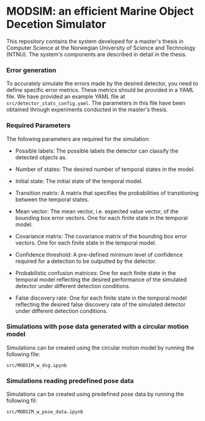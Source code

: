 # MODSIM: an efficient Marine Object Decetion Simulator


This repository contains the system developed for a master's thesis in Computer Science at the Norwegian University of Science and Technology (NTNU). The system's components are described in detail in the thesis.


### Error generation

To accurately simulate the errors made by the desired detector, you need to define specific error metrics. These metrics should be provided in a YAML file. We have provided an example YAML file at `src/detector_stats_config.yaml`. The parameters in this file have been obtained through experiments conducted in the master's thesis. 

### Required Parameters
The following parameters are required for the simulation:

- Possible labels: The possible labels the detector can classify the detected objects as.

- Number of states: The desired number of temporal states in the model.

- Initial state: The initial state of the temporal model.

- Transition matrix: A matrix that specifies the probabilities of transitioning between the temporal states.

- Mean vector: The mean vector, i.e. expected value vector, of the bounding box error vectors. One for each finite state in the temporal model.

- Covariance matrix: The covariance matrix of the bounding box error vectors. One for each finite state in the temporal model.

- Confidence threshold: A pre-defined minimum level of confidence required for a detection to be outputted by the detector.

- Probabilistic confusion matrices: One for each finite state in the temporal model reflecting the desired performance of the simulated detector under different detection conditions.

- False discovery rate: One for each finite state in the temporal model reflecting the desired false discovery rate of the simulated detector under different detection conditions.


### Simulations with pose data generated with a circular motion model
Simulations can be created using the circular motion model by running the following file:

```
src/MODSIM_w_dsg.ipynb
```

### Simulations reading predefined pose data
Simulations can be created using predefined pose data by running the following fil: 

```
src/MODSIM_w_pose_data.ipynb
```
